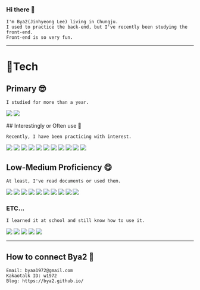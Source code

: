 ### Hi there 👋

```
I'm Bya2(Jinhyeong Lee) living in Chungju.
I used to practice the back-end, but I've recently been studying the front-end.
Front-end is so very fun.
```

---

# 🦾Tech

## Primary 😎

```
I studied for more than a year.
```

<p>
  <img src="https://img.shields.io/badge/JavaScript-F7DF1D?style=flat-square&logo=JavaScript&logoColor=white">
  <img src="https://img.shields.io/badge/Node.js-339933?style=flat-square&logo=Node.js&logoColor=white">
</p>
## Interestingly or Often use 🙂

```
Recently, I have been practicing with interest.
```

<p>
  <img src="https://img.shields.io/badge/HTML5-E34F26?style=flat-square&logo=HTML5&logoColor=white">
  <img src="https://img.shields.io/badge/CSS3-1572B6?style=flat-square&logo=CSS3&logoColor=white">
  <img src="https://img.shields.io/badge/React-61DAFB?style=flat-square&logo=React&logoColor=white">
  <img src="https://img.shields.io/badge/Go-00ADD8?style=flat-square&logo=Go&logoColor=white">
  <img src="https://img.shields.io/badge/Git-FFCA28?style=flat-square&logo=Firebase&logoColor=white">
  <img src="https://img.shields.io/badge/Express-000000?style=flat-square&logo=Express&logoColor=white">
  <img src="https://img.shields.io/badge/Socket.io-010101?style=flat-square&logo=Socket.io&logoColor=white">
  <img src="https://img.shields.io/badge/Oracle-F80000?style=flat-square&logo=Oracle&logoColor=white">
  <img src="https://img.shields.io/badge/MySQL-4479A1?style=flat-square&logo=MySQL&logoColor=white">
  <img src="https://img.shields.io/badge/Mongo-47A248?style=flat-square&logo=MongoDB&logoColor=white">
  <img src="https://img.shields.io/badge/Redis-DC382D?style=flat-square&logo=Redis&logoColor=white">
<p>

## Low-Medium Proficiency 😋

```
At least, I've read documents or used them.
```

<p>
  <img src="https://img.shields.io/badge/jQuery-0769AD?style=flat-square&logo=jQuery&logoColor=white">
  <img src="https://img.shields.io/badge/Postgres-4169E1?style=flat-square&logo=PostgreSQL&logoColor=white">
  <img src="https://img.shields.io/badge/Docker-2496ED?style=flat-square&logo=Docker&logoColor=white">
  <img src="https://img.shields.io/badge/Docker_Swarm-2496ED?style=flat-square&logo=Docker&logoColor=white">
  <img src="https://img.shields.io/badge/AWS_EC2-232F3E?style=flat-square&logo=AmazonAWS&logoColor=white">
  <img src="https://img.shields.io/badge/TypeScript-3178C6?style=flat-square&logo=TypeScript&logoColor=white">
  <img src="https://img.shields.io/badge/Redux-764ABC?style=flat-square&logo=Redux&logoColor=white">
  <img src="https://img.shields.io/badge/Jest-C21325?style=flat-square&logo=Jest&logoColor=white">
  <img src="https://img.shields.io/badge/Slack-4A154B?style=flat-square&logo=Slack&logoColor=white">
  <img src="https://img.shields.io/badge/Google_CloudPlatform-4285F4?style=flat-square&logo=GoogleCloud&logoColor=white">
</p>

### ETC...

```
I learned it at school and still know how to use it.
```

<p>
  <img src="https://img.shields.io/badge/Python-3776AB?style=flat-square&logo=Python&logoColor=white">
  <img src="https://img.shields.io/badge/Jupyter-F37626?style=flat-square&logo=Jupyter&logoColor=white">
  <img src="https://img.shields.io/badge/Tensorflow-FF6F00?style=flat-square&logo=Tensorflow&logoColor=white">
  <img src="https://img.shields.io/badge/C++-00599C?style=flat-square&logo=C%2B%2B&logoColor=white">
  <img src="https://img.shields.io/badge/Spring-6DB33F?style=flat-square&logo=Spring&logoColor=white">
</p>

---

## How to connect Bya2 👀

```
Email: byaa1972@gmail.com
Kakaotalk ID: w1972
Blog: https://bya2.github.io/
```
